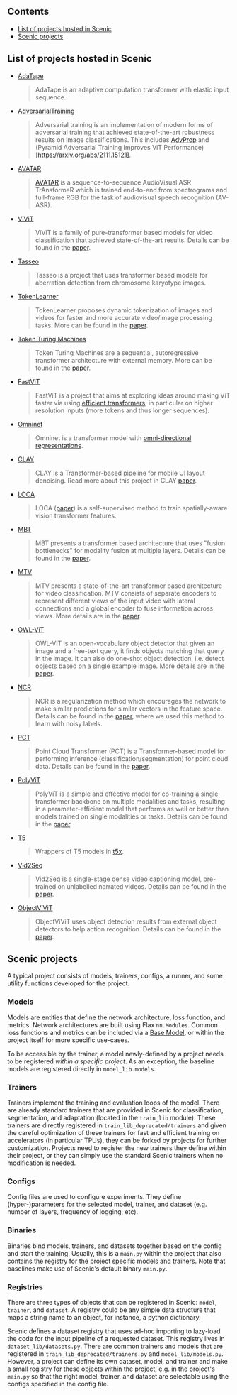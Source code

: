 ## Contents
* [List of projects hosted in Scenic](#list-of-projects-hosted-in-scenic)
* [Scenic projects](#scenic-projects)


## List of projects hosted in Scenic

*   [AdaTape](adatape)

    > AdaTape is an adaptive computation transformer with elastic input sequence.

*   [AdversarialTraining](adversarialtraining)

    > Adversarial training is an implementation of modern forms of adversarial
    > training that achieved state-of-the-art robustness results on image
    > classifications. This includes [AdvProp](https://arxiv.org/abs/1911.09665)
    > and (Pyramid Adversarial Training Improves ViT Performance)[https://arxiv.org/abs/2111.15121].

*   [AVATAR](avatar)

    > [AVATAR](https://gabeur.github.io/avatar-visspeech) is a
    > sequence-to-sequence AudioVisual ASR TrAnsformeR which is
    > trained end-to-end from spectrograms and full-frame RGB for the task of
    > audiovisual speech recognition (AV-ASR).

*   [ViViT](vivit)

    > ViViT is a family of pure-transformer based models for video
    > classification that achieved state-of-the-art results.
    > Details can be found in the [paper](https://arxiv.org/abs/2103.15691).

*   [Tasseo](tasseo)

    > Tasseo is a project that uses transformer based models for aberration
    > detection from chromosome karyotype images.

*   [TokenLearner](token_learner)

    > TokenLearner proposes dynamic tokenization of images and videos for faster
    > and more accurate video/image processing tasks. More can be found in
    > the [paper](https://arxiv.org/abs/2106.11297).

*   [Token Turing Machines](token_turing)

    > Token Turing Machines are a sequential, autoregressive transformer
    > architecture with external memory. More can be found in the
    > [paper](https://arxiv.org/abs/2106.11297).

*   [FastViT](fast_vit)

    > FastViT is a project that aims at exploring ideas around making ViT faster
    > via using [efficient transformers](https://arxiv.org/abs/2009.06732), in
    > particular on higher resolution inputs (more tokens and thus longer
    > sequences).

*   [Omninet](omninet)

    > Omninet is a transformer model with
    > [omni-directional representations](https://arxiv.org/abs/2103.01075).

*   [CLAY](layout_denoise)

    > CLAY is a Transformer-based pipeline for mobile UI layout denoising. Read
    > more about this project in CLAY [paper](https://arxiv.org/abs/2201.04100).

*   [LOCA](loca)

    > LOCA ([paper](https://arxiv.org/abs/2212.02400)) is a self-supervised
    > method to train spatially-aware vision transformer features.

*   [MBT](mbt)

    > MBT presents a transformer based architecture that uses "fusion
    > bottlenecks" for modality fusion at multiple layers.
    > Details can be found in the [paper](https://arxiv.org/abs/2201.04100).

*   [MTV](mtv)

    > MTV presents a state-of-the-art transformer based architecture for video
    > classification. MTV consists of separate encoders to represent different
    > views of the input video with lateral connections and a global encoder to
    > fuse information across views. More details are in the
    > [paper](https://arxiv.org/abs/2201.04288).

*   [OWL-ViT](owl_vit)

    > OWL-ViT is an open-vocabulary object detector that given an image and a
    > free-text query, it finds objects matching that query in the image. It can
    > also do one-shot object detection, i.e. detect objects based on a single
    > example image. More details are in the
    > [paper](https://arxiv.org/abs/2205.06230).

*   [NCR](ncr)

    > NCR is a regularization method which encourages the network to make
    > similar predictions for similar vectors in the feature space.
    > Details can be found in the [paper](https://arxiv.org/abs/2202.02200),
    > where we used this method to learn with noisy labels.

*   [PCT](pointcloud)

    > Point Cloud Transformer (PCT) is a Transformer-based model for
    > performing inference (classification/segmentation) for point cloud data.
    > Details can be found in the [paper](https://arxiv.org/abs/2012.09688).

*   [PolyViT](polyvit)

    > PolyViT is a simple and effective model for co-training a single
    > transformer backbone on multiple modalities and tasks, resulting in a
    > parameter-efficient model that performs as well or better than models
    > trained on single modalities or tasks.
    > Details can be found in the [paper](https://arxiv.org/abs/2111.12993).

*   [T5](t5)

    > Wrappers of T5 models in [t5x](https://github.com/google-research/t5x).

*   [Vid2Seq](vid2seq)

    > Vid2Seq is a single-stage dense video captioning model, pre-trained on
    > unlabelled narrated videos.
    > Details can be found in the [paper](https://arxiv.org/abs/2302.14115).

*   [ObjectViViT](objectvivit)

    > ObjectViViT uses object detection results from external object detectors
    > to help action recognition.
    > Details can be found in the [paper](https://openaccess.thecvf.com/content/CVPR2023/html/Zhou_How_Can_Objects_Help_Action_Recognition_CVPR_2023_paper.html).


<a name="projects"></a>
## Scenic projects
A typical project consists of models, trainers, configs, a runner, and some
utility functions developed for the project.

### Models
Models are entities that define the network architecture, loss function, and
metrics. Network architectures are built using Flax `nn.Modules`. Common loss
functions and metrics can be included via a
[Base Model](../model_lib/README.md#base_model), or within the project
itself for more specific use-cases.

To be accessible by the trainer, a model newly-defined by a project needs to be
registered *within a specific project*. As an exception, the baseline models
are registered directly in `model_lib.models`.

### Trainers
Trainers implement the training and evaluation loops of the model. There are
already standard trainers that are provided in Scenic for classification,
segmentation, and adaptation (located in the `train_lib` module).
These trainers are directly registered  in `train_lib_deprecated/trainers` and
given the careful optimization of these trainers for fast and efficient training
on accelerators (in particular TPUs), they can be forked by projects for further
customization. Projects need to register the new trainers they define within
their project, or they can simply use the standard Scenic trainers when no
modification is needed.

### Configs
Config files are used to configure experiments. They define (hyper-)parameters
for the selected model, trainer, and dataset (e.g. number of layers, frequency
of logging, etc).

### Binaries
Binaries bind models, trainers, and datasets together based on the config and
start the training. Usually, this is a `main.py` within the project that also
contains the registry for the project specific models and trainers. Note that
baselines make use of Scenic's default binary `main.py`.

### Registries
There are three types of objects that can be registered in Scenic:
`model`, `trainer`, and `dataset`. A registry could be any simple data structure
that maps a string name to an object, for instance, a python dictionary.

Scenic defines a dataset registry that uses ad-hoc importing to lazy-load
the code for the input pipeline of a requested dataset. This registry lives in
`dataset_lib/datasets.py`. There are common trainers and models that are
registered in  `train_lib_deprecated/trainers.py` and `model_lib/models.py`. However,
a project can define its own dataset, model, and trainer and make a small
registry for these objects within the project, e.g. in the project's `main.py`
so that the right model, trainer, and dataset are selectable using the
configs specified in the config file.
